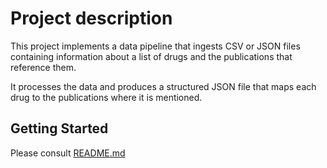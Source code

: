 # Project description 

This project implements a data pipeline that ingests CSV or JSON files containing information about a list of drugs and the publications that reference them.

It processes the data and produces a structured JSON file that maps each drug to the publications where it is mentioned.

## Getting Started

Please consult [README.md](services/drug-publication-pipeline/README.md)

